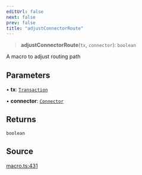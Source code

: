 ```yaml
---
editUrl: false
next: false
prev: false
title: "adjustConnectorRoute"
---
```


> **adjustConnectorRoute**(`tx`, `connector`): `boolean`

A macro to adjust routing path

## Parameters

• **tx**: [`Transaction`](/api-core/classes/transaction/)

• **connector**: [`Connector`](/api-core/classes/connector/)

## Returns

`boolean`

## Source

[macro.ts:431](https://github.com/dgmjs/dgmjs/blob/c296d113d513e412f08f9016159ca40d11e704cd/packages/core/src/macro.ts#L431)
